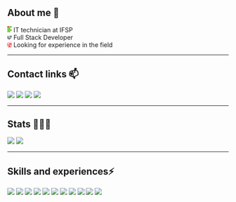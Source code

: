 <div>
  <h2>About me 💬</h2>
    <img src="IF.png" alt="IF" width="10"/> IT technician at IFSP
    <br>
    <img src="Developer.png" alt="DEV" width="10"/> Full Stack Developer
    <br>
    <img src="TI.png" alt="TI" width="10"/> Looking for experience in the field
</div>

<hr>

<div>
  <h2>Contact links 📫</h2>
    <a href="https://api.whatsapp.com/send?phone=5511989797961" target="_blank"><img src="https://img.shields.io/badge/WhatsApp-25D366?style=for-the-badge&logo=whatsapp&logoColor=white" target="_blank"></a> 
    <a href="https://t.me/Tavares_194" target="_blank"><img src="https://img.shields.io/badge/Telegram-2CA5E0?style=for-the-badge&logo=telegram&logoColor=white" target="_blank"></a>
    <a href = "mailto:gabriel.tavares.1904@gmail.com"><img src="https://img.shields.io/badge/-Gmail-%23333?style=for-the-badge&logo=gmail&logoColor=white" target="_blank"></a>
    <a href="https://www.linkedin.com/in/gabriel-tavares-developer/" target="_blank"><img src="https://img.shields.io/badge/-LinkedIn-%230077B5?style=for-the-badge&logo=linkedin&logoColor=white" target="_blank"></a> 
</div>

<hr>

<div>
  <h2>Stats 👨🏻‍💻</h2>
    <img height="190em" src="https://github-readme-stats.vercel.app/api?username=Tavares194&show_icons=true&theme=dracula&count_private=true"/>
    <img height="190em" src="https://github-readme-stats.vercel.app/api/top-langs/?username=Tavares194&layout=compact&langs_count=10&theme=dracula"/>
</div>

<hr>

<div>
<h2>Skills and experiences⚡</h2>
  <img src="https://img.shields.io/badge/C-00599C?style=for-the-badge&logo=c&logoColor=white">
  <img src="https://img.shields.io/badge/C%23-239120?style=for-the-badge&logo=c-sharp&logoColor=white">
  <img src="https://img.shields.io/badge/.NET-5C2D91?style=for-the-badge&logo=.net&logoColor=white">
  <img src="https://img.shields.io/badge/Java-ED8B00?style=for-the-badge&logo=openjdk&logoColor=white">
  <img src="https://img.shields.io/badge/Git-E34F26?style=for-the-badge&logo=git&logoColor=white">
  <img src="https://img.shields.io/badge/GitHub-100000?style=for-the-badge&logo=github&logoColor=white">
  <img src="https://img.shields.io/badge/MySQL-005C84?style=for-the-badge&logo=mysql&logoColor=white">
  <img src="https://img.shields.io/badge/Python-14354C?style=for-the-badge&logo=python&logoColor=white">
  <img src="https://img.shields.io/badge/HTML5-E34F26?style=for-the-badge&logo=html5&logoColor=white">
  <img src="[https://img.shields.io/badge/C-00599C?style=for-the-badge&logo=c&logoColor=white](https://img.shields.io/badge/CSS3-1572B6?style=for-the-badge&logo=css3&logoColor=white)">
  <img src="https://img.shields.io/badge/JavaScript-323330?style=for-the-badge&logo=javascript&logoColor=F7DF1E">
</div>
